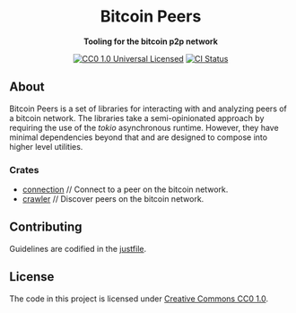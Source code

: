 <div align="center">
  <h1>Bitcoin Peers</h1>
  <p>
    <strong>Tooling for the bitcoin p2p network</strong>
  </p>

  <p>
    <a href="https://github.com/nyonson/bitcoin-peers/blob/master/LICENSE"><img alt="CC0 1.0 Universal Licensed" src="https://img.shields.io/badge/license-CC0--1.0-blue.svg"/></a>
    <a href="https://github.com/nyonson/bitcoin-peers/actions?query=workflow%3ACI"><img alt="CI Status" src="https://github.com/nyonson/bitcoin-peers/actions/workflows/ci.yml/badge.svg"/></a>
  </p>
</div>

## About

Bitcoin Peers is a set of libraries for interacting with and analyzing peers of a bitcoin network. The libraries take a semi-opinionated approach by requiring the use of the *tokio* asynchronous runtime. However, they have minimal dependencies beyond that and are designed to compose into higher level utilities.

### Crates

* [connection](connection) // Connect to a peer on the bitcoin network.
* [crawler](crawler) // Discover peers on the bitcoin network.

## Contributing

Guidelines are codified in the [justfile](justfile).

## License

The code in this project is licensed under [Creative Commons CC0 1.0](LICENSE).
